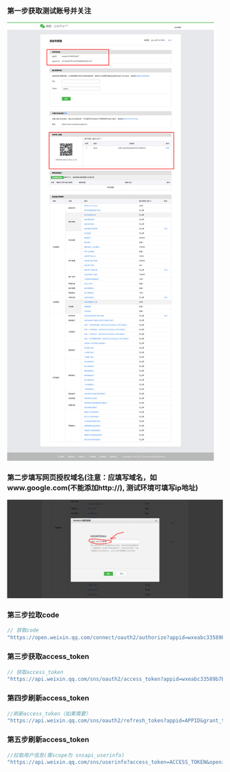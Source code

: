 
### 第一步获取测试账号并关注
![](./img/0.png)

### 第二步填写网页授权域名(注意：应填写域名，如www.google.com(不能添加http://), 测试环境可填写ip地址)
![](./img/2.png)






### 第三步拉取code

```javascript
// 获取code
"https://open.weixin.qq.com/connect/oauth2/authorize?appid=wxeabc33589b7baf27&redirect_uri=http://192.168.2.24:8080/index.html&response_type=code&scope=snsapi_base&state=123456#wechat_redirect"
```

### 第三步获取access_token
```javascript
// 获取access_token
"https://api.weixin.qq.com/sns/oauth2/access_token?appid=wxeabc33589b7baf27&secret=a27decb47f531a557b8d843dc4bcc191&code=0213M2GA1A79Yf058fEA1VvQFA13M2G-&grant_type=authorization_code"
```

### 第四步刷新access_token
```javascript
//刷新access_token（如果需要）
"https://api.weixin.qq.com/sns/oauth2/refresh_token?appid=APPID&grant_type=refresh_token&refresh_token=REFRESH_TOKEN"
```

### 第五步刷新access_token
```javascript
//拉取用户信息(需scope为 snsapi_userinfo)
"https://api.weixin.qq.com/sns/userinfo?access_token=ACCESS_TOKEN&openid=OPENID&lang=zh_CN"
```